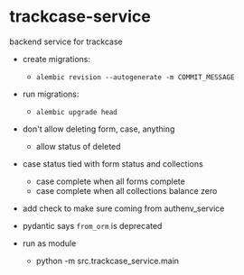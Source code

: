 # trackcase-service
backend service for trackcase

* create migrations:
  * `alembic revision --autogenerate -m COMMIT_MESSAGE`
* run migrations:
  * `alembic upgrade head`


* don't allow deleting form, case, anything
  * allow status of deleted
* case status tied with form status and collections
  * case complete when all forms complete
  * case complete when all collections balance zero


* add check to make sure coming from authenv_service
* pydantic says `from_orm` is deprecated



* run as module
  * python -m src.trackcase_service.main